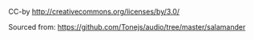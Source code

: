CC-by http://creativecommons.org/licenses/by/3.0/

Sourced from: https://github.com/Tonejs/audio/tree/master/salamander
